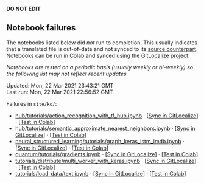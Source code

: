 __DO NOT EDIT__

## Notebook failures

The notebooks listed below did *not* run to completion. This usually indicates
that a translated file is out-of-date and not synced to its
[source counterpart](../en-snapshot/). Notebooks can be run in Colab and synced
using the [GitLocalize project](https://gitlocalize.com/tensorflow/docs-l10n).

*Notebooks are tested on a periodic basis (usually weekly or bi-weekly) so the
following list may not reflect recent updates.*

Updated: Mon, 22 Mar 2021 23:43:21 GMT<br/>
Last run: Mon, 22 Mar 2021 22:56:52 GMT

Failures in <code>site/ko/</code>:

* [hub/tutorials/action_recognition_with_tf_hub.ipynb](https://github.com/tensorflow/docs-l10n/blob/master/site/ko/hub/tutorials/action_recognition_with_tf_hub.ipynb) · [[Sync in GitLocalize](https://gitlocalize.com/repo/4592/ko/site/en-snapshot/hub/tutorials/action_recognition_with_tf_hub.ipynb)] · [[Test in Colab](https://colab.research.google.com/github/tensorflow/docs-l10n/blob/master/site/ko/hub/tutorials/action_recognition_with_tf_hub.ipynb)]
* [hub/tutorials/semantic_approximate_nearest_neighbors.ipynb](https://github.com/tensorflow/docs-l10n/blob/master/site/ko/hub/tutorials/semantic_approximate_nearest_neighbors.ipynb) · [[Sync in GitLocalize](https://gitlocalize.com/repo/4592/ko/site/en-snapshot/hub/tutorials/semantic_approximate_nearest_neighbors.ipynb)] · [[Test in Colab](https://colab.research.google.com/github/tensorflow/docs-l10n/blob/master/site/ko/hub/tutorials/semantic_approximate_nearest_neighbors.ipynb)]
* [neural_structured_learning/tutorials/graph_keras_lstm_imdb.ipynb](https://github.com/tensorflow/docs-l10n/blob/master/site/ko/neural_structured_learning/tutorials/graph_keras_lstm_imdb.ipynb) · [[Sync in GitLocalize](https://gitlocalize.com/repo/4592/ko/site/en-snapshot/neural_structured_learning/tutorials/graph_keras_lstm_imdb.ipynb)] · [[Test in Colab](https://colab.research.google.com/github/tensorflow/docs-l10n/blob/master/site/ko/neural_structured_learning/tutorials/graph_keras_lstm_imdb.ipynb)]
* [quantum/tutorials/gradients.ipynb](https://github.com/tensorflow/docs-l10n/blob/master/site/ko/quantum/tutorials/gradients.ipynb) · [[Sync in GitLocalize](https://gitlocalize.com/repo/4592/ko/site/en-snapshot/quantum/tutorials/gradients.ipynb)] · [[Test in Colab](https://colab.research.google.com/github/tensorflow/docs-l10n/blob/master/site/ko/quantum/tutorials/gradients.ipynb)]
* [tutorials/distribute/multi_worker_with_keras.ipynb](https://github.com/tensorflow/docs-l10n/blob/master/site/ko/tutorials/distribute/multi_worker_with_keras.ipynb) · [[Sync in GitLocalize](https://gitlocalize.com/repo/4592/ko/site/en-snapshot/tutorials/distribute/multi_worker_with_keras.ipynb)] · [[Test in Colab](https://colab.research.google.com/github/tensorflow/docs-l10n/blob/master/site/ko/tutorials/distribute/multi_worker_with_keras.ipynb)]
* [tutorials/load_data/text.ipynb](https://github.com/tensorflow/docs-l10n/blob/master/site/ko/tutorials/load_data/text.ipynb) · [[Sync in GitLocalize](https://gitlocalize.com/repo/4592/ko/site/en-snapshot/tutorials/load_data/text.ipynb)] · [[Test in Colab](https://colab.research.google.com/github/tensorflow/docs-l10n/blob/master/site/ko/tutorials/load_data/text.ipynb)]

